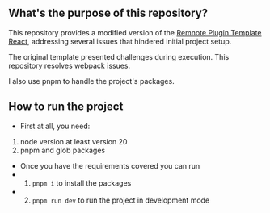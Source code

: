 ## What's the purpose of this repository?

This repository provides a modified version of the [Remnote Plugin Template React](https://github.com/remnoteio/remnote-plugin-template-react), addressing several issues that hindered initial project setup.

The original template presented challenges during execution. This repository resolves webpack issues.

I also use pnpm to handle the project's packages.

## How to run the project

- First at all, you need:

1. node version at least version 20
2. pnpm and glob packages

- Once you have the requirements covered you can run
- 1. `pnpm i` to install the packages
- 2. `pnpm run dev` to run the project in development mode
